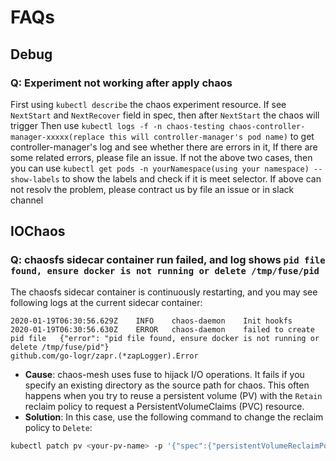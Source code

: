 # FAQs

## Debug

### Q: Experiment not working after apply chaos

First using `kubectl describe` the chaos experiment resource. If see `NextStart`  and `NextRecover`  field in spec, then after `NextStart` the chaos will trigger
Then use `kubectl logs -f -n chaos-testing chaos-controller-manager-xxxxx(replace this will controller-manager's pod name)`  to get controller-manager's log and see whether there are errors in it, If there are some related errors, please file an issue.
If not the above two cases, then you can use `kubectl get pods -n yourNamespace(using your namespace) --show-labels` to show the labels and check if it is meet selector.
If above can not resolv the problem, please contract us by file an issue or in slack channel

## IOChaos

### Q: chaosfs sidecar container run failed, and log shows `pid file found, ensure docker is not running or delete /tmp/fuse/pid`

The chaosfs sidecar container is continuously restarting, and you may see following logs at the current sidecar container:

```
2020-01-19T06:30:56.629Z	INFO	chaos-daemon	Init hookfs
2020-01-19T06:30:56.630Z	ERROR	chaos-daemon	failed to create pid file	{"error": "pid file found, ensure docker is not running or delete /tmp/fuse/pid"}
github.com/go-logr/zapr.(*zapLogger).Error
```

* **Cause**: chaos-mesh uses fuse to hijack I/O operations. It fails if you specify an existing directory as the source path for chaos. This often happens when you try to reuse a persistent volume (PV) with the `Retain` reclaim policy to request a PersistentVolumeClaims (PVC) resource.
* **Solution**: In this case, use the following command to change the reclaim policy to `Delete`:

```bash
kubectl patch pv <your-pv-name> -p '{"spec":{"persistentVolumeReclaimPolicy":"Delete"}}'
```
